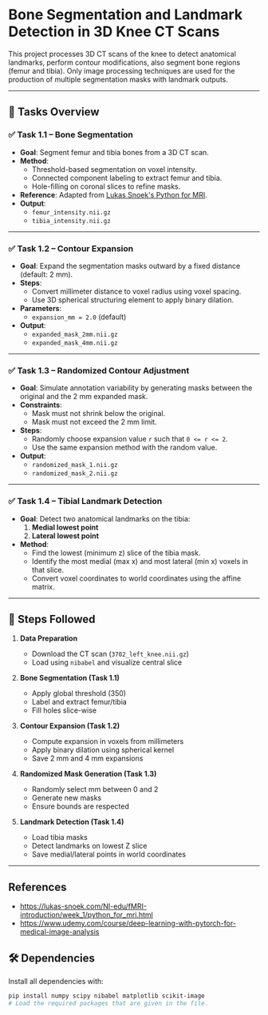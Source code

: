 # Bone Segmentation and Landmark Detection in 3D Knee CT Scans

This project processes 3D CT scans of the knee to detect anatomical landmarks, perform contour modifications, also segment bone regions (femur and tibia). Only image processing techniques are used for the production of multiple segmentation masks with landmark outputs.

---

## 📌 Tasks Overview

### ✅ Task 1.1 – Bone Segmentation

- **Goal**: Segment femur and tibia bones from a 3D CT scan.
- **Method**: 
  - Threshold-based segmentation on voxel intensity.
  - Connected component labeling to extract femur and tibia.
  - Hole-filling on coronal slices to refine masks.
- **Reference**: Adapted from [Lukas Snoek's Python for MRI](https://lukas-snoek.com/NI-edu/fMRI-introduction/week_1/python_for_mri.html).
- **Output**:
  - `femur_intensity.nii.gz`
  - `tibia_intensity.nii.gz`

---

### ✅ Task 1.2 – Contour Expansion

- **Goal**: Expand the segmentation masks outward by a fixed distance (default: 2 mm).
- **Steps**:
  - Convert millimeter distance to voxel radius using voxel spacing.
  - Use 3D spherical structuring element to apply binary dilation.
- **Parameters**:
  - `expansion_mm = 2.0` (default)
- **Output**:
  - `expanded_mask_2mm.nii.gz`
  - `expanded_mask_4mm.nii.gz`

---

### ✅ Task 1.3 – Randomized Contour Adjustment

- **Goal**: Simulate annotation variability by generating masks between the original and the 2 mm expanded mask.
- **Constraints**:
  - Mask must not shrink below the original.
  - Mask must not exceed the 2 mm limit.
- **Steps**:
  - Randomly choose expansion value `r` such that `0 <= r <= 2`.
  - Use the same expansion method with the random value.
- **Output**:
  - `randomized_mask_1.nii.gz`
  - `randomized_mask_2.nii.gz`

---

### ✅ Task 1.4 – Tibial Landmark Detection

- **Goal**: Detect two anatomical landmarks on the tibia:
  1. **Medial lowest point**
  2. **Lateral lowest point**
- **Method**:
  - Find the lowest (minimum z) slice of the tibia mask.
  - Identify the most medial (max x) and most lateral (min x) voxels in that slice.
  - Convert voxel coordinates to world coordinates using the affine matrix.


---

## 🔄 Steps Followed

1. **Data Preparation**
   - Download the CT scan (`3702_left_knee.nii.gz`)
   - Load using `nibabel` and visualize central slice

2. **Bone Segmentation (Task 1.1)**
   - Apply global threshold (350)
   - Label and extract femur/tibia
   - Fill holes slice-wise

3. **Contour Expansion (Task 1.2)**
   - Compute expansion in voxels from millimeters
   - Apply binary dilation using spherical kernel
   - Save 2 mm and 4 mm expansions

4. **Randomized Mask Generation (Task 1.3)**
   - Randomly select mm between 0 and 2
   - Generate new masks
   - Ensure bounds are respected

5. **Landmark Detection (Task 1.4)**
   - Load tibia masks
   - Detect landmarks on lowest Z slice
   - Save medial/lateral points in world coordinates

---

## References
- https://lukas-snoek.com/NI-edu/fMRI-introduction/week_1/python_for_mri.html
- https://www.udemy.com/course/deep-learning-with-pytorch-for-medical-image-analysis

  
## 🛠️ Dependencies

Install all dependencies with:

```bash
pip install numpy scipy nibabel matplotlib scikit-image
# Load the required packages that are given in the file. 

